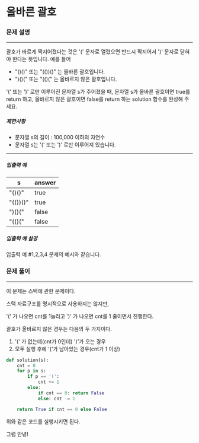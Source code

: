 # 올바른 괄호

### 문제 설명

---

괄호가 바르게 짝지어졌다는 것은 '(' 문자로 열렸으면 반드시 짝지어서 ')' 문자로 닫혀야 한다는 뜻입니다. 예를 들어

- "()()" 또는 "(())()" 는 올바른 괄호입니다.
- ")()(" 또는 "(()(" 는 올바르지 않은 괄호입니다.

'(' 또는 ')' 로만 이루어진 문자열 s가 주어졌을 때, 문자열 s가 올바른 괄호이면 true를 return 하고, 올바르지 않은 괄호이면 false를 return 하는 solution 함수를 완성해 주세요.

##### 제한사항

- 문자열 s의 길이 : 100,000 이하의 자연수
- 문자열 s는 '(' 또는 ')' 로만 이루어져 있습니다.

------

##### 입출력 예

| s        | answer |
| -------- | ------ |
| "()()"   | true   |
| "(())()" | true   |
| ")()("   | false  |
| "(()("   | false  |

##### 입출력 예 설명

입출력 예 #1,2,3,4
문제의 예시와 같습니다.



### 문제 풀이

---

이 문제는 스택에 관한 문제이다. 



스택 자료구조를 명시적으로 사용하지는 않지만, 

'(' 가 나오면 cnt를 1늘리고 ')' 가 나오면 cnt를 1 줄이면서 진행한다. 



괄호가 올바르지 않은 경우는 다음의 두 가지이다. 

1. '(' 가 없는데(cnt가 0인데) ')'가 오는 경우
2. 모두 실행 후에 '('가 남아있는 경우(cnt가 1 이상)

```python
def solution(s):
    cnt = 0
    for p in s:
        if p == '(':
            cnt += 1
        else:
            if cnt == 0: return False
            else: cnt -= 1

    return True if cnt == 0 else False
```

위와 같은 코드를 실행시키면 된다. 



그럼 안녕!
